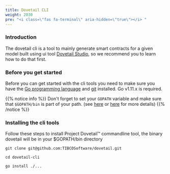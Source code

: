 ```yaml
---
title: Dovetail CLI
weight: 2030
pre: "<i class=\"fas fa-terminal\" aria-hidden=\"true\"></i> "
---
```

### Introduction
The dovetail cli is a tool to mainly generate smart contracts for a given model built using ui tool [Dovetail Studio](../getting-started-webui), so we recommend you to learn how to do that first.

### Before you get started
Before you can get started with the cli tools you need to make sure you have the [Go programming language](https://golang.org/doc/install) and [git](https://git-scm.com/book/en/v2/Getting-Started-Installing-Git) installed. Go v1.11.x is required.

{{% notice info %}}
Don't forget to set your `GOPATH` variable and make sure that `$GOPATH/bin` is part of your path. (see [here](https://golang.org/doc/code.html#GOPATH) or [here](https://github.com/golang/go/wiki/SettingGOPATH) for more details)
{{% /notice %}}

### Installing the cli tools
Follow these steps to install Project Dovetail™ commandline tool, the binary dovetail will be in your $GOPATH/bin directory
```
git clone git@github.com:TIBCOSoftware/dovetail.git

cd dovetail-cli

go install ./...
```
